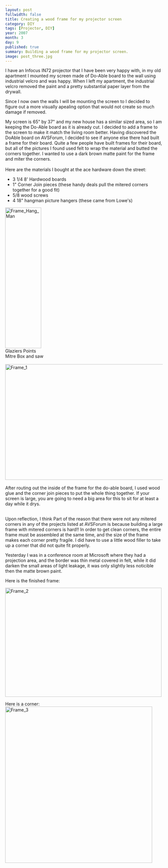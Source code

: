 ```yaml
---
layout: post
fullwidth: false
title: Creating a wood frame for my projector screen
category: DIY
tags: [Projector, DIY]
year: 2007
month: 3
day: 9
published: true
summary: Building a wood frame for my projector screen.
image: post_three.jpg
---
```


I have an Infocus IN72 projector that I have been very happy with, in my old apartment I mounted my screen made of Do-Able board to the wall using industrial velcro and was happy. When I left my apartment, the industrial velcro removed the paint and a pretty substantial paper layer from the drywall.

Since I now own the walls I will be mounting the screen to I decided to figure out a more visually apealing option that would not create so much damage if removed.

My screen is 65" by 37" and my new house has a similar sized area, so I am keeping the Do-Able board as it is already cut.  I decided to add a frame to the screen to make it match the living room better. Having discovered the DoAble board on AVSForum, I decided to see if anyone else there had built a frame for their board. Quite a few people have built frames for their board, but all of the pictures I found used felt to wrap the material and butted the corners together.  I wanted to use a dark brown matte paint for the frame and miter the corners.<br /><br />Here are the materials I bought at the ace hardware down the street:

+ 3 1/4 8' Hardwood boards
+ 1" Corner Join pieces (these handy deals pull the mitered corners together for a good fit)
+ 5/8 wood screws
+ 4 18" hangman picture hangers (these came from Lowe's)

<a href="http://www.flickr.com/photos/garthvh/385256460/" title="Photo Sharing"><img src="http://farm1.static.flickr.com/151/385256460_b58c220e50_o.jpg" width="115" height="450" alt="Frame_Hang_Man" /></a><br />Glaziers Points<br />Mitre Box and saw<br /><br /><a href="http://www.flickr.com/photos/garthvh/385256495/" title="Photo Sharing"><img src="http://farm1.static.flickr.com/133/385256495_a8ca54f7d7_o.jpg" width="600" height="370" alt="Frame_1" /></a><br /><br />After routing out the inside of the frame for the do-able board, I used wood glue and the corner join pieces to put the whole thing together.  If your screen is large, you are going to need a big area for this to sit for at least a day while it drys.<br /><br />

Upon reflection, I think Part of the reason that there were not any mitered corners in any of the projects listed at AVSForum is because building a large frame with mitered corners is hard!! In order to get clean corners, the entire frame must be assembled at the same time, and the size of the frame makes each corner pretty fragile. I did have to use a little wood filler to take up a corner that did not quite fit properly.

Yesterday I was in a conference room at Microsoft where they had a projection area, and the border was thin metal covered in felt, while it did darken the small areas of light leakage, it was only slightly less noticible then the matte brown paint.

Here is the finished frame:

<a href="http://www.flickr.com/photos/garthvh/415636134/" title="Photo Sharing"><img src="http://farm1.static.flickr.com/126/415636134_0503d213fd.jpg" width="500" height="349" alt="Frame_2" /></a>

Here is a corner:
<a href="http://www.flickr.com/photos/garthvh/415636756/" title="Photo Sharing"><img src="http://farm1.static.flickr.com/147/415636756_4b23f80c60.jpg" width="470" height="500" alt="Frame_3" /></a>
